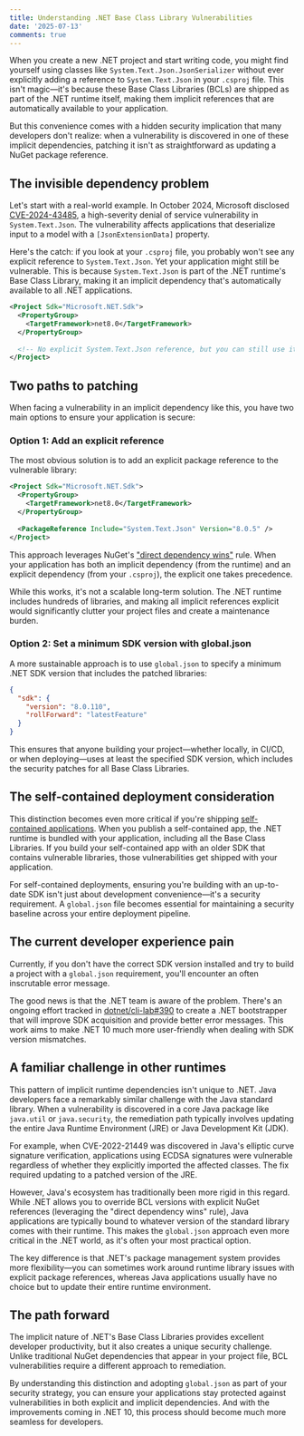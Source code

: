```yaml
---
title: Understanding .NET Base Class Library Vulnerabilities
date: '2025-07-13'
comments: true
---
```


When you create a new .NET project and start writing code, you might find yourself using classes like `System.Text.Json.JsonSerializer` without ever explicitly adding a reference to `System.Text.Json` in your `.csproj` file. This isn't magic—it's because these Base Class Libraries (BCLs) are shipped as part of the .NET runtime itself, making them implicit references that are automatically available to your application.

But this convenience comes with a hidden security implication that many developers don't realize: when a vulnerability is discovered in one of these implicit dependencies, patching it isn't as straightforward as updating a NuGet package reference.

## The invisible dependency problem

Let's start with a real-world example. In October 2024, Microsoft disclosed [CVE-2024-43485](https://github.com/advisories/GHSA-8g4q-xg66-9fp4), a high-severity denial of service vulnerability in `System.Text.Json`. The vulnerability affects applications that deserialize input to a model with a `[JsonExtensionData]` property.

Here's the catch: if you look at your `.csproj` file, you probably won't see any explicit reference to `System.Text.Json`. Yet your application might still be vulnerable. This is because `System.Text.Json` is part of the .NET runtime's Base Class Library, making it an implicit dependency that's automatically available to all .NET applications.

```xml
<Project Sdk="Microsoft.NET.Sdk">
  <PropertyGroup>
    <TargetFramework>net8.0</TargetFramework>
  </PropertyGroup>
  
  <!-- No explicit System.Text.Json reference, but you can still use it -->
</Project>
```

## Two paths to patching

When facing a vulnerability in an implicit dependency like this, you have two main options to ensure your application is secure:

### Option 1: Add an explicit reference

The most obvious solution is to add an explicit package reference to the vulnerable library:

```xml
<Project Sdk="Microsoft.NET.Sdk">
  <PropertyGroup>
    <TargetFramework>net8.0</TargetFramework>
  </PropertyGroup>
  
  <PackageReference Include="System.Text.Json" Version="8.0.5" />
</Project>
```

This approach leverages NuGet's ["direct dependency wins"](https://learn.microsoft.com/en-us/nuget/concepts/dependency-resolution#direct-dependency-wins) rule. When your application has both an implicit dependency (from the runtime) and an explicit dependency (from your `.csproj`), the explicit one takes precedence.

While this works, it's not a scalable long-term solution. The .NET runtime includes hundreds of libraries, and making all implicit references explicit would significantly clutter your project files and create a maintenance burden.

### Option 2: Set a minimum SDK version with global.json

A more sustainable approach is to use `global.json` to specify a minimum .NET SDK version that includes the patched libraries:

```json
{
  "sdk": {
    "version": "8.0.110",
    "rollForward": "latestFeature"
  }
}
```

This ensures that anyone building your project—whether locally, in CI/CD, or when deploying—uses at least the specified SDK version, which includes the security patches for all Base Class Libraries.

## The self-contained deployment consideration

This distinction becomes even more critical if you're shipping [self-contained applications](https://learn.microsoft.com/en-us/dotnet/core/deploying/#publish-self-contained). When you publish a self-contained app, the .NET runtime is bundled with your application, including all the Base Class Libraries. If you build your self-contained app with an older SDK that contains vulnerable libraries, those vulnerabilities get shipped with your application.

For self-contained deployments, ensuring you're building with an up-to-date SDK isn't just about development convenience—it's a security requirement. A `global.json` file becomes essential for maintaining a security baseline across your entire deployment pipeline.

## The current developer experience pain

Currently, if you don't have the correct SDK version installed and try to build a project with a `global.json` requirement, you'll encounter an often inscrutable error message.

The good news is that the .NET team is aware of the problem. There's an ongoing effort tracked in [dotnet/cli-lab#390](https://github.com/dotnet/cli-lab/issues/390) to create a .NET bootstrapper that will improve SDK acquisition and provide better error messages. This work aims to make .NET 10 much more user-friendly when dealing with SDK version mismatches.

## A familiar challenge in other runtimes

This pattern of implicit runtime dependencies isn't unique to .NET. Java developers face a remarkably similar challenge with the Java standard library. When a vulnerability is discovered in a core Java package like `java.util` or `java.security`, the remediation path typically involves updating the entire Java Runtime Environment (JRE) or Java Development Kit (JDK).

For example, when CVE-2022-21449 was discovered in Java's elliptic curve signature verification, applications using ECDSA signatures were vulnerable regardless of whether they explicitly imported the affected classes. The fix required updating to a patched version of the JRE.

However, Java's ecosystem has traditionally been more rigid in this regard. While .NET allows you to override BCL versions with explicit NuGet references (leveraging the "direct dependency wins" rule), Java applications are typically bound to whatever version of the standard library comes with their runtime. This makes the `global.json` approach even more critical in the .NET world, as it's often your most practical option.

The key difference is that .NET's package management system provides more flexibility—you can sometimes work around runtime library issues with explicit package references, whereas Java applications usually have no choice but to update their entire runtime environment.

## The path forward

The implicit nature of .NET's Base Class Libraries provides excellent developer productivity, but it also creates a unique security challenge. Unlike traditional NuGet dependencies that appear in your project file, BCL vulnerabilities require a different approach to remediation.

By understanding this distinction and adopting `global.json` as part of your security strategy, you can ensure your applications stay protected against vulnerabilities in both explicit and implicit dependencies. And with the improvements coming in .NET 10, this process should become much more seamless for developers.
